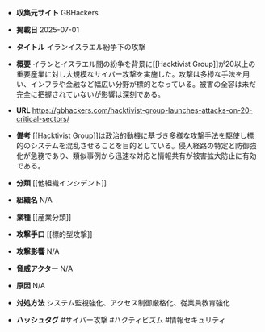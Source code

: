 - **収集元サイト**
GBHackers

- **掲載日**
2025-07-01

- **タイトル**
イランイスラエル紛争下の攻撃

- **概要**
イランとイスラエル間の紛争を背景に[[Hacktivist Group]]が20以上の重要産業に対し大規模なサイバー攻撃を実施した。攻撃は多様な手法を用い、インフラや金融など幅広い分野が標的となっている。被害の全容は未だ完全に把握されていないが影響は深刻である。

- **URL**
https://gbhackers.com/hacktivist-group-launches-attacks-on-20-critical-sectors/

- **備考**
[[Hacktivist Group]]は政治的動機に基づき多様な攻撃手法を駆使し標的のシステムを混乱させることを目的としている。侵入経路の特定と防御強化が急務であり、類似事例から迅速な対応と情報共有が被害拡大防止に有効である。

- **分類**
[[他組織インシデント]]

- **組織名**
N/A

- **業種**
[[産業分類]]

- **攻撃手口**
[[標的型攻撃]]

- **攻撃影響**
N/A

- **脅威アクター**
N/A

- **原因**
N/A

- **対処方法**
システム監視強化、アクセス制御厳格化、従業員教育強化

- **ハッシュタグ**
#サイバー攻撃 #ハクティビズム #情報セキュリティ
